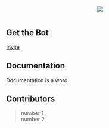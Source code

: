 <div align="center">
        <p> <img src="https://i.imgur.com/avDbgQa.png"/> </p>
        <a href="https://discord.gg/pmQSbAd"><img src="https://discordapp.com/api/guilds/345787308282478592/widget.png?style=banner2" alt="" /></a>
</div> 


## Get the Bot
[Invite](oauth)

## Documentation
Documentation is a word

## Contributors
> number 1    
> number 2
